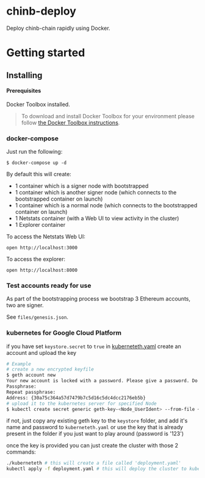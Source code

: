 # chinb-deploy
Deploy chinb-chain rapidly using Docker. 


# Getting started

## Installing

#### Prerequisites

Docker Toolbox installed. 
> To download and install Docker Toolbox for your environment please
follow [the Docker Toolbox instructions](https://www.docker.com/products/docker-toolbox). 

### docker-compose

Just run the following:

```
$ docker-compose up -d
```

By default this will create:

* 1 container which is a signer node with bootstrapped
* 1 container which is another signer node (which connects to the bootstrapped container on launch)
* 1 container which is a normal node (which connects to the bootstrapped container on launch)
* 1 Netstats container (with a Web UI to view activity in the cluster)
* 1 Explorer container

To access the Netstats Web UI:

```
open http://localhost:3000
```

To access the explorer:

```
open http://localhost:8000
```

### Test accounts ready for use

As part of the bootstrapping process we bootstrap 3 Ethereum accounts, two are signer.

See `files/genesis.json`.

### kubernetes for Google Cloud Platform

if you have set `keystore.secret` to `true` in [kuberneteth.yaml](./kuberneteth.yaml) create an account and upload the key

```bash
# Example
# create a new encrypted keyfile
$ geth account new
Your new account is locked with a password. Please give a password. Do not forget this password.
Passphrase:
Repeat passphrase:
Address: {30a75c364a57d7479b7c5d16c5dc4dcc2176eb5b}
# upload it to the kubernetes server for specified Node
$ kubectl create secret generic geth-key-<Node_UserIdent> --from-file ~/.ethereum/keystore/UTC--2017-11-20T18-36-59.948336313Z--30a75c364a57d7479b7c5d16c5dc4dcc2176eb5b
```

if not, just copy any existing geth key to the `keystore` folder, and add it's name and password to `kuberneteth.yaml` or use the key that is already present in the folder if you just want to play around (password is '123')

once the key is provided you can just create the cluster with those 2 commands:

```bash
./kuberneteth # this will create a file called 'deployment.yaml'
kubectl apply -f deployment.yaml # this will deploy the cluster to kubernetes
```
